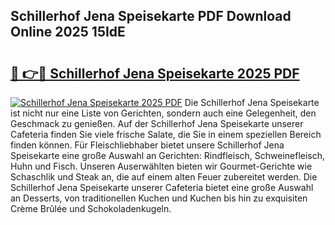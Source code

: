 ## Schillerhof Jena Speisekarte PDF Download Online 2025 15IdE

# <h2><a href="http://gc9dm1.nevu.top/?p=Schillerhof+Jena+Speisekarte">🔗 👉🔴 Schillerhof Jena Speisekarte 2025 PDF</a></h2>

[![Schillerhof Jena Speisekarte 2025 PDF](https://i.imgur.com/dBaPXMq.png)](http://gc9dm1.nevu.top/?p=Schillerhof+Jena+Speisekarte)
Die Schillerhof Jena Speisekarte ist nicht nur eine Liste von Gerichten, sondern auch eine Gelegenheit, den Geschmack zu genießen. Auf der Schillerhof Jena Speisekarte unserer Cafeteria finden Sie viele frische Salate, die Sie in einem speziellen Bereich finden können. Für Fleischliebhaber bietet unsere Schillerhof Jena Speisekarte eine große Auswahl an Gerichten: Rindfleisch, Schweinefleisch, Huhn und Fisch. Unseren Auserwählten bieten wir Gourmet-Gerichte wie Schaschlik und Steak an, die auf einem alten Feuer zubereitet werden. Die Schillerhof Jena Speisekarte unserer Cafeteria bietet eine große Auswahl an Desserts, von traditionellen Kuchen und Kuchen bis hin zu exquisiten Crème Brûlée und Schokoladenkugeln.
